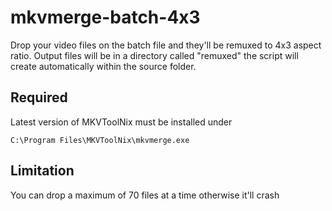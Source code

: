 # mkvmerge-batch-4x3
Drop your video files on the batch file and they'll be remuxed to 4x3 aspect ratio. Output files will be in a directory called "remuxed" the script will create automatically within the source folder.

## Required
Latest version of MKVToolNix must be installed under

```
C:\Program Files\MKVToolNix\mkvmerge.exe
```

## Limitation
You can drop a maximum of 70 files at a time otherwise it'll crash
